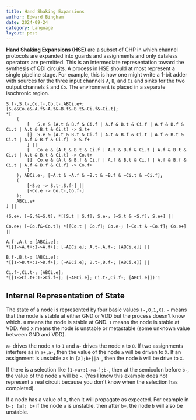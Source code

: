 ```yaml
---
title: Hand Shaking Expansions
author: Edward Bingham
date: 2024-09-24
category: Language
layout: post
---
```


**Hand Shaking Expansions (HSE)** are a subset of CHP in which channel
protocols are expanded into guards and assignments and only dataless
operators are permitted. This is an intermediate representation toward
the synthesis of QDI circuits. A process in HSE should at most represent a
single pipeline stage. For example, this is how one might write a 1-bit adder
with sources for the three input channels `A`, `B`, and `Ci` and sinks for the
two output channels `S` and `Co`. The environment is placed in a separate
isochronic region.

```
S.f-,S.t-,Co.f-,Co.t-,ABCi.e+; [S.e&Co.e&~A.f&~A.t&~B.f&~B.t&~Ci.f&~Ci.t];
*[
	(
		[	S.e & (A.t & B.f & Ci.f | A.f & B.t & Ci.f | A.f & B.f & Ci.t | A.t & B.t & Ci.t) -> S.t+ 
		[]	S.e & (A.t & B.t & Ci.f | A.t & B.f & Ci.t | A.f & B.t & Ci.t | A.f & B.f & Ci.f) -> S.f+
		] ||
		[   Co.e & (A.t & B.t & Ci.f | A.t & B.f & Ci.t | A.f & B.t & Ci.t | A.t & B.t & Ci.t) -> Co.t+
		[]  Co.e & (A.t & B.f & Ci.f | A.f & B.t & Ci.f | A.f & B.f & Ci.t | A.f & B.f & Ci.f) -> Co.f+
		]
	); ABCi.e-; [~A.t & ~A.f & ~B.t & ~B.f & ~Ci.t & ~Ci.f];
	(
		[~S.e -> S.t-,S.f-] ||
		[~Co.e -> Co.t-,Co.f-]
	);
	ABCi.e+
] || 

(S.e+; [~S.f&~S.t]; *[[S.t | S.f]; S.e-; [~S.t & ~S.f]; S.e+] ||

Co.e+; [~Co.f&~Co.t]; *[[Co.t | Co.f]; Co.e-; [~Co.t & ~Co.f]; Co.e+] ||

A.f-,A.t-; [ABCi.e]; 
*[[1->A.t+:1->A.f+]; [~ABCi.e]; A.t-,A.f-; [ABCi.e]] ||

B.f-,B.t-; [ABCi.e];
*[[1->B.t+:1->B.f+]; [~ABCi.e]; B.t-,B.f-; [ABCi.e]] ||

Ci.f-,Ci.t-; [ABCi.e];
*[[1->Ci.t+:1->Ci.f+]; [~ABCi.e]; Ci.t-,Ci.f-; [ABCi.e]])'1
```

## Internal Representation of State

The state of a node is represented by four basic values `(-,0,1,X)`. `-` means
that the node is stable at either GND or VDD but the process doesn't know
which. `0` means the node is stable at GND. `1` means the node is stable at
VDD. And `X` means the node is unstable or metastable (some unknown value
between GND and VDD).

`a+` drives the node `a` to `1` and `a-` drives the node `a` to `0`. If two 
assignments interfere as in `a+,a-`, then the value of the node `a` will
be driven to `X`. If an assignment is unstable as in `[a];b+||a-`, then the
node `b` will be drive to `X`.  

If there is a selection like `[1->a+:1->a-];b-`, then at the semicolon before
`b-`, the value of the node `a` will be `-`. (Yes I know this example does not
represent a real circuit because you don't know when the selection has
completed).

If a node has a value of `X`, then it will propagate as expected. For example
in `b-; [a]; b+` if the node `a` is unstable, then after `b+`, the node `b` will
also be unstable.
